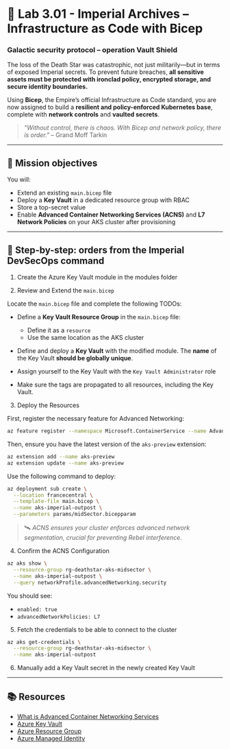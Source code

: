 # 🧱 Lab 3.01 - Imperial Archives – Infrastructure as Code with Bicep

### **Galactic security protocol – operation Vault Shield**

The loss of the Death Star was catastrophic, not just militarily—but in terms of exposed Imperial secrets. To prevent future breaches, **all sensitive assets must be protected with ironclad policy, encrypted storage, and secure identity boundaries.**

Using **Bicep**, the Empire’s official Infrastructure as Code standard, you are now assigned to build a **resilient and policy-enforced Kubernetes base**, complete with **network controls** and **vaulted secrets**.

> _"Without control, there is chaos. With Bicep and network policy, there is order."_ – Grand Moff Tarkin

---

## 🎯 Mission objectives

You will:

- Extend an existing `main.bicep` file
- Deploy a **Key Vault** in a dedicated resource group with RBAC
- Store a top-secret value
- Enable **Advanced Container Networking Services (ACNS)** and **L7 Network Policies** on your AKS cluster after provisioning

---

## 🧭 Step-by-step: orders from the Imperial DevSecOps command

1. Create the Azure Key Vault module in the modules folder

2. Review and Extend the `main.bicep`

Locate the `main.bicep` file and complete the following TODOs:

- Define a **Key Vault Resource Group** in the `main.bicep` file:

  - Define it as a `resource`
  - Use the same location as the AKS cluster

- Define and deploy a **Key Vault** with the modified module. The **name** of the Key Vault **should be globally unique**.
- Assign yourself to the Key Vault with the `Key Vault Administrator` role
- Make sure the tags are propagated to all resources, including the Key Vault.

3.  Deploy the Resources

First, register the necessary feature for Advanced Networking:

```bash
az feature register --namespace Microsoft.ContainerService --name AdvancedNetworkingL7PolicyPreview
```

Then, ensure you have the latest version of the `aks-preview` extension:

```bash
az extension add --name aks-preview
az extension update --name aks-preview
```

Use the following command to deploy:

```bash
az deployment sub create \
  --location francecentral \
  --template-file main.bicep \
  --name aks-imperial-outpost \
  --parameters params/midSector.bicepparam
```

> 🛰️ _ACNS ensures your cluster enforces advanced network segmentation, crucial for preventing Rebel interference._

4.  Confirm the ACNS Configuration

```bash
az aks show \
  --resource-group rg-deathstar-aks-midsector \
  --name aks-imperial-outpost \
  --query networkProfile.advancedNetworking.security
```

You should see:

- `enabled: true`
- `advancedNetworkPolicies: L7`

5. Fetch the credentials to be able to connect to the cluster

```bash
az aks get-credentials \
  --resource-group rg-deathstar-aks-midsector \
  --name aks-imperial-outpost
```

6. Manually add a Key Vault secret in the newly created Key Vault

---

## 📚 Resources

- [What is Advanced Container Networking Services](https://learn.microsoft.com/en-us/azure/aks/advanced-container-networking-services-overview?tabs=cilium)
- [Azure Key Vault](https://learn.microsoft.com/en-us/azure/templates/microsoft.keyvault/vaults?pivots=deployment-language-bicep)
- [Azure Resource Group](https://learn.microsoft.com/en-us/azure/azure-resource-manager/bicep/create-resource-group)
- [Azure Managed Identity](https://learn.microsoft.com/en-us/azure/templates/microsoft.managedidentity/userassignedidentities?pivots=deployment-language-bicep)
